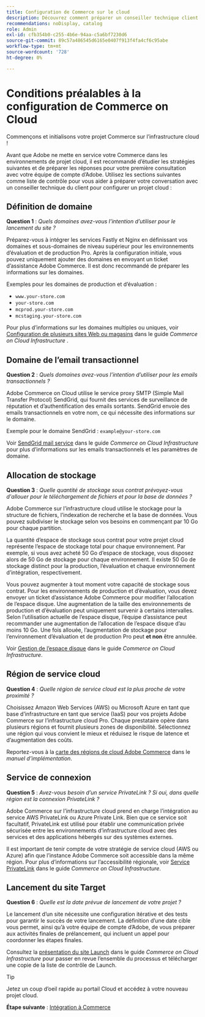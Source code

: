 ```yaml
---
title: Configuration de Commerce sur le cloud
description: Découvrez comment préparer un conseiller technique client Adobe pour approvisionner votre Adobe Commerce en projets d’infrastructure cloud.
recommendations: noDisplay, catalog
role: Admin
exl-id: cfb354b0-c255-4b6e-94aa-c5a6bf7230d6
source-git-commit: 89c57a486545d6165e0407f913f4fa4cf6c95abe
workflow-type: tm+mt
source-wordcount: '728'
ht-degree: 0%

---
```


# Conditions préalables à la configuration de Commerce on Cloud

Commençons et initialisons votre projet Commerce sur l’infrastructure cloud !

Avant que Adobe ne mette en service votre Commerce dans les environnements de projet cloud, il est recommandé d’étudier les stratégies suivantes et de préparer les réponses pour votre première consultation avec votre équipe de compte d’Adobe. Utilisez les sections suivantes comme liste de contrôle pour vous aider à préparer votre conversation avec un conseiller technique du client pour configurer un projet cloud :

## Définition de domaine

**Question 1** : _Quels domaines avez-vous l’intention d’utiliser pour le lancement du site ?_

Préparez-vous à intégrer les services Fastly et Nginx en définissant vos domaines et sous-domaines de niveau supérieur pour les environnements d’évaluation et de production Pro. Après la configuration initiale, vous pouvez uniquement ajouter des domaines en envoyant un ticket d’assistance Adobe Commerce. Il est donc recommandé de préparer les informations sur les domaines.

Exemples pour les domaines de production et d’évaluation :

- `www.your-store.com`
- `your-store.com`
- `mcprod.your-store.com`
- `mcstaging.your-store.com`

Pour plus d’informations sur les domaines multiples ou uniques, voir [Configuration de plusieurs sites Web ou magasins](../cloud-guide/store/multiple-sites.md) dans le guide _Commerce on Cloud Infrastructure_ .

## Domaine de l’email transactionnel

**Question 2** : _Quels domaines avez-vous l’intention d’utiliser pour les emails transactionnels ?_

Adobe Commerce on Cloud utilise le service proxy SMTP (Simple Mail Transfer Protocol) SendGrid, qui fournit des services de surveillance de réputation et d’authentification des emails sortants. SendGrid envoie des emails transactionnels en votre nom, ce qui nécessite des informations sur le domaine.

Exemple pour le domaine SendGrid : `example@your-store.com`

Voir [SendGrid mail service](../cloud-guide/project/sendgrid.md) dans le guide _Commerce on Cloud Infrastructure_ pour plus d’informations sur les emails transactionnels et les paramètres de domaine.

## Allocation de stockage

**Question 3** : _Quelle quantité de stockage sous contrat prévoyez-vous d&#39;allouer pour le téléchargement de fichiers et pour la base de données ?_

Adobe Commerce sur l’infrastructure cloud utilise le stockage pour la structure de fichiers, l’indexation de recherche et la base de données. Vous pouvez subdiviser le stockage selon vos besoins en commençant par 10 Go pour chaque partition.

La quantité d’espace de stockage sous contrat pour votre projet cloud représente l’espace de stockage total pour chaque environnement. Par exemple, si vous avez acheté 50 Go d’espace de stockage, vous disposez alors de 50 Go de stockage pour chaque environnement. Il existe 50 Go de stockage distinct pour la production, l’évaluation et chaque environnement d’intégration, respectivement.

Vous pouvez augmenter à tout moment votre capacité de stockage sous contrat. Pour les environnements de production et d’évaluation, vous devez envoyer un ticket d’assistance Adobe Commerce pour modifier l’allocation de l’espace disque. Une augmentation de la taille des environnements de production et d’évaluation peut uniquement survenir à certains intervalles. Selon l’utilisation actuelle de l’espace disque, l’équipe d’assistance peut recommander une augmentation de l’allocation de l’espace disque d’au moins 10 Go. Une fois allouée, l’augmentation de stockage pour l’environnement d’évaluation et de production Pro peut **et non** être annulée.

Voir [Gestion de l’espace disque](../cloud-guide/storage/manage-disk-space.md) dans le guide _Commerce on Cloud Infrastructure_.

## Région de service cloud

**Question 4** : _Quelle région de service cloud est la plus proche de votre proximité ?_

Choisissez Amazon Web Services (AWS) ou Microsoft Azure en tant que base d’infrastructure en tant que service (IaaS) pour vos projets Adobe Commerce sur l’infrastructure cloud Pro. Chaque prestataire opère dans plusieurs régions et fournit plusieurs zones de disponibilité. Sélectionnez une région qui vous convient le mieux et réduisez le risque de latence et d’augmentation des coûts.

Reportez-vous à la [carte des régions de cloud Adobe Commerce](https://experienceleague.adobe.com/docs/commerce-operations/implementation-playbook/infrastructure/cloud/regions.html) dans le _manuel d’implémentation_.

## Service de connexion

**Question 5** : _Avez-vous besoin d’un service PrivateLink ? Si oui, dans quelle région est la connexion PrivateLink ?_

Adobe Commerce sur l’infrastructure cloud prend en charge l’intégration au service AWS PrivateLink ou Azure Private Link. Bien que ce service soit facultatif, PrivateLink est utilisé pour établir une communication privée sécurisée entre les environnements d’infrastructure cloud avec des services et des applications hébergés sur des systèmes externes.

Il est important de tenir compte de votre stratégie de service cloud (AWS ou Azure) afin que l’instance Adobe Commerce soit accessible dans la même région. Pour plus d’informations sur l’accessibilité régionale, voir [Service PrivateLink](../cloud-guide/development/privatelink-service.md) dans le guide _Commerce on Cloud Infrastructure_.

## Lancement du site Target

**Question 6** : _Quelle est la date prévue de lancement de votre projet ?_

Le lancement d’un site nécessite une configuration itérative et des tests pour garantir le succès de votre lancement. La définition d’une date cible vous permet, ainsi qu’à votre équipe de compte d’Adobe, de vous préparer aux activités finales de prélancement, qui incluent un appel pour coordonner les étapes finales.

Consultez la [présentation du site Launch](../cloud-guide/launch/overview.md) dans le guide _Commerce on Cloud Infrastructure_ pour passer en revue l’ensemble du processus et télécharger une copie de la liste de contrôle de Launch.

>[!TIP]
>
> Jetez un coup d’oeil rapide au portail Cloud et accédez à votre nouveau projet cloud.
>
>**Étape suivante** : [Intégration à Commerce](onboarding.md)
